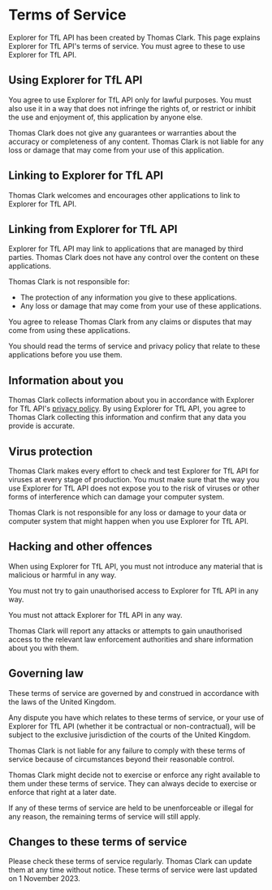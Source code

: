 # Terms of Service

Explorer for TfL API has been created by Thomas Clark. This page explains Explorer for TfL API's terms of service. You must agree to these to use Explorer for TfL API.

## Using Explorer for TfL API

You agree to use Explorer for TfL API only for lawful purposes. You must also use it in a way that does not infringe the rights of, or restrict or inhibit the use and enjoyment of, this application by anyone else.

Thomas Clark does not give any guarantees or warranties about the accuracy or completeness of any content. Thomas Clark is not liable for any loss or damage that may come from your use of this application.

## Linking to Explorer for TfL API

Thomas Clark welcomes and encourages other applications to link to Explorer for TfL API.

## Linking from Explorer for TfL API

Explorer for TfL API may link to applications that are managed by third parties. Thomas Clark does not have any control over the content on these applications.

Thomas Clark is not responsible for:

*   The protection of any information you give to these applications.
*   Any loss or damage that may come from your use of these applications.

You agree to release Thomas Clark from any claims or disputes that may come from using these applications.

You should read the terms of service and privacy policy that relate to these applications before you use them.

## Information about you

Thomas Clark collects information about you in accordance with Explorer for TfL API's [privacy policy](/privacy.md). By using Explorer for TfL API, you agree to Thomas Clark collecting this information and confirm that any data you provide is accurate.

## Virus protection

Thomas Clark makes every effort to check and test Explorer for TfL API for viruses at every stage of production. You must make sure that the way you use Explorer for TfL API does not expose you to the risk of viruses or other forms of interference which can damage your computer system.

Thomas Clark is not responsible for any loss or damage to your data or computer system that might happen when you use Explorer for TfL API.

## Hacking and other offences

When using Explorer for TfL API, you must not introduce any material that is malicious or harmful in any way.

You must not try to gain unauthorised access to Explorer for TfL API in any way.

You must not attack Explorer for TfL API in any way.

Thomas Clark will report any attacks or attempts to gain unauthorised access to the relevant law enforcement authorities and share information about you with them.

## Governing law

These terms of service are governed by and construed in accordance with the laws of the United Kingdom.

Any dispute you have which relates to these terms of service, or your use of Explorer for TfL API (whether it be contractual or non-contractual), will be subject to the exclusive jurisdiction of the courts of the United Kingdom.

Thomas Clark is not liable for any failure to comply with these terms of service because of circumstances beyond their reasonable control.

Thomas Clark might decide not to exercise or enforce any right available to them under these terms of service. They can always decide to exercise or enforce that right at a later date.

If any of these terms of service are held to be unenforceable or illegal for any reason, the remaining terms of service will still apply.

## Changes to these terms of service

Please check these terms of service regularly. Thomas Clark can update them at any time without notice. These terms of service were last updated on 1 November 2023.
